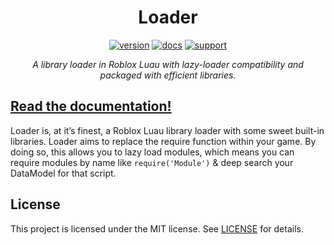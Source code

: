 <div align="center">
<h1>Loader</h1>

[![version](https://img.shields.io/badge/version-v1.2.3-red?style=flat-square)](https://github.com/Mullets-Gavin/Loader/releases)
[![docs](https://img.shields.io/badge/docs-website-blueviolet?style=flat-square)](https://mullets-gavin.github.io/Loader/)
[![support](https://img.shields.io/badge/support-mullets-blue?style=flat-square)](https://www.buymeacoffee.com/mullets)

*A library loader in Roblox Luau with lazy-loader compatibility and packaged with efficient libraries.*
</div>

## [Read the documentation!](https://mullets-gavin.github.io/Loader/)

Loader is, at it’s finest, a Roblox Luau library loader with some sweet built-in libraries. Loader aims to replace the require function within your game. By doing so, this allows you to lazy load modules, which means you can require modules by name like `require('Module')` & deep search your DataModel for that script.

## License

This project is licensed under the MIT license. See [LICENSE](https://github.com/Mullets-Gavin/Loader/blob/master/LICENSE) for details.